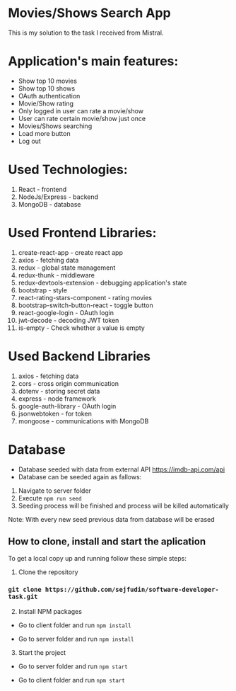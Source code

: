 # Movies/Shows Search App

This is my solution to the task I received from Mistral.

# Application's main features:
- Show top 10 movies
- Show top 10 shows
- OAuth authentication
- Movie/Show rating
- Only logged in user can rate a movie/show
- User can rate certain movie/show just once
- Movies/Shows searching
- Load more button
- Log out

# Used Technologies:
1. React - frontend
2. NodeJs/Express - backend
3. MongoDB - database

# Used Frontend Libraries:
1. create-react-app - create react app
2. axios - fetching data
3. redux - global state management
4. redux-thunk - middleware
5. redux-devtools-extension - debugging application's state
6. bootstrap - style
7. react-rating-stars-component - rating movies
8. bootstrap-switch-button-react - toggle button
9. react-google-login - OAuth login
10. jwt-decode - decoding JWT token
11. is-empty - Check whether a value is empty

# Used Backend Libraries
1. axios - fetching data
2. cors - cross origin communication
3. dotenv - storing secret data
4. express - node framework
5. google-auth-library - OAuth login
6. jsonwebtoken - for token
7. mongoose - communications with MongoDB

# Database
- Database seeded with data from external API https://imdb-api.com/api
- Database can be seeded again as fallows:
1. Navigate to server folder
2. Execute `npm run seed`
3. Seeding process will be finished and process will be killed automatically

Note: With every new seed previous data from database will be erased

## How to clone, install and start the aplication
To get a local copy up and running follow these simple steps:

1. Clone the repository

### `git clone https://github.com/sejfudin/software-developer-task.git`

2. Install NPM packages
- Go to client folder and run `npm install`

- Go to server folder and run `npm install`

3. Start the project

- Go to server folder and run `npm start`

- Go to client folder and run `npm start`
